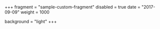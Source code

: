 +++
fragment = "sample-custom-fragment"
disabled = true
date = "2017-09-09"
weight = 1000

background = "light"
+++
